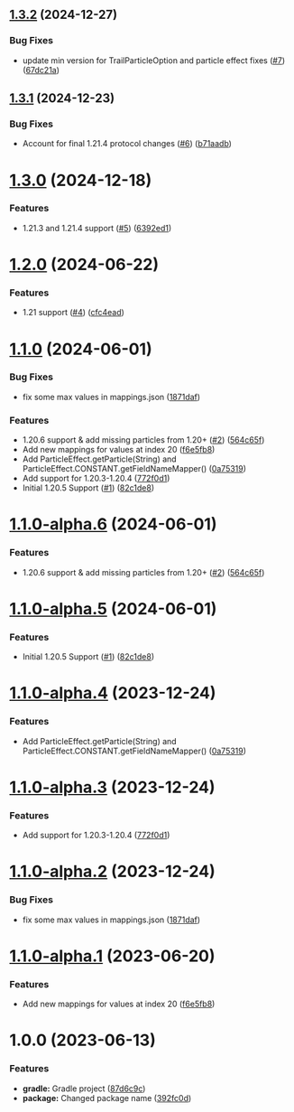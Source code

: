 ## [1.3.2](https://github.com/GeorgeV220/ParticleLib/compare/v1.3.1...v1.3.2) (2024-12-27)


### Bug Fixes

* update min version for TrailParticleOption and particle effect fixes ([#7](https://github.com/GeorgeV220/ParticleLib/issues/7)) ([67dc21a](https://github.com/GeorgeV220/ParticleLib/commit/67dc21ac8abf9529d058cbd90c5091e375ee83fd))

## [1.3.1](https://github.com/GeorgeV220/ParticleLib/compare/v1.3.0...v1.3.1) (2024-12-23)


### Bug Fixes

* Account for final 1.21.4 protocol changes ([#6](https://github.com/GeorgeV220/ParticleLib/issues/6)) ([b71aadb](https://github.com/GeorgeV220/ParticleLib/commit/b71aadb50dd51dfbd5ef2c6fc068f4ac7000be8f))

# [1.3.0](https://github.com/GeorgeV220/ParticleLib/compare/v1.2.0...v1.3.0) (2024-12-18)


### Features

* 1.21.3 and 1.21.4 support ([#5](https://github.com/GeorgeV220/ParticleLib/issues/5)) ([6392ed1](https://github.com/GeorgeV220/ParticleLib/commit/6392ed1c33307f202036e0a130e274de204e65b9))

# [1.2.0](https://github.com/GeorgeV220/ParticleLib/compare/v1.1.0...v1.2.0) (2024-06-22)


### Features

* 1.21 support ([#4](https://github.com/GeorgeV220/ParticleLib/issues/4)) ([cfc4ead](https://github.com/GeorgeV220/ParticleLib/commit/cfc4ead048c40c8079ea9fbc80aebc5969e98f8f))

# [1.1.0](https://github.com/GeorgeV220/ParticleLib/compare/v1.0.0...v1.1.0) (2024-06-01)


### Bug Fixes

* fix some max values in mappings.json ([1871daf](https://github.com/GeorgeV220/ParticleLib/commit/1871daf18dd6fda49c081d18a7537350539701b8))


### Features

* 1.20.6 support & add missing particles from 1.20+ ([#2](https://github.com/GeorgeV220/ParticleLib/issues/2)) ([564c65f](https://github.com/GeorgeV220/ParticleLib/commit/564c65f3ce9e4cd71c66473868b1d8dc9bd06113))
* Add new mappings for values at index 20 ([f6e5fb8](https://github.com/GeorgeV220/ParticleLib/commit/f6e5fb8a1e860e87efe0351606c7942c792470d9))
* Add ParticleEffect.getParticle(String) and ParticleEffect.CONSTANT.getFieldNameMapper() ([0a75319](https://github.com/GeorgeV220/ParticleLib/commit/0a7531923fe84911fabf22b90e6689cfad198ea6))
* Add support for 1.20.3-1.20.4 ([772f0d1](https://github.com/GeorgeV220/ParticleLib/commit/772f0d143415f4f0158585682a54d40ecbbab11c))
* Initial 1.20.5 Support ([#1](https://github.com/GeorgeV220/ParticleLib/issues/1)) ([82c1de8](https://github.com/GeorgeV220/ParticleLib/commit/82c1de8e794a48f5758be1563407aa69052ec9bd))

# [1.1.0-alpha.6](https://github.com/GeorgeV220/ParticleLib/compare/v1.1.0-alpha.5...v1.1.0-alpha.6) (2024-06-01)


### Features

* 1.20.6 support & add missing particles from 1.20+ ([#2](https://github.com/GeorgeV220/ParticleLib/issues/2)) ([564c65f](https://github.com/GeorgeV220/ParticleLib/commit/564c65f3ce9e4cd71c66473868b1d8dc9bd06113))

# [1.1.0-alpha.5](https://github.com/GeorgeV220/ParticleLib/compare/v1.1.0-alpha.4...v1.1.0-alpha.5) (2024-06-01)


### Features

* Initial 1.20.5 Support ([#1](https://github.com/GeorgeV220/ParticleLib/issues/1)) ([82c1de8](https://github.com/GeorgeV220/ParticleLib/commit/82c1de8e794a48f5758be1563407aa69052ec9bd))

# [1.1.0-alpha.4](https://github.com/GeorgeV220/ParticleLib/compare/v1.1.0-alpha.3...v1.1.0-alpha.4) (2023-12-24)


### Features

* Add ParticleEffect.getParticle(String) and ParticleEffect.CONSTANT.getFieldNameMapper() ([0a75319](https://github.com/GeorgeV220/ParticleLib/commit/0a7531923fe84911fabf22b90e6689cfad198ea6))

# [1.1.0-alpha.3](https://github.com/GeorgeV220/ParticleLib/compare/v1.1.0-alpha.2...v1.1.0-alpha.3) (2023-12-24)


### Features

* Add support for 1.20.3-1.20.4 ([772f0d1](https://github.com/GeorgeV220/ParticleLib/commit/772f0d143415f4f0158585682a54d40ecbbab11c))

# [1.1.0-alpha.2](https://github.com/GeorgeV220/ParticleLib/compare/v1.1.0-alpha.1...v1.1.0-alpha.2) (2023-12-24)


### Bug Fixes

* fix some max values in mappings.json ([1871daf](https://github.com/GeorgeV220/ParticleLib/commit/1871daf18dd6fda49c081d18a7537350539701b8))

# [1.1.0-alpha.1](https://github.com/GeorgeV220/ParticleLib/compare/v1.0.0...v1.1.0-alpha.1) (2023-06-20)


### Features

* Add new mappings for values at index 20 ([f6e5fb8](https://github.com/GeorgeV220/ParticleLib/commit/f6e5fb8a1e860e87efe0351606c7942c792470d9))

# 1.0.0 (2023-06-13)


### Features

* **gradle:** Gradle project ([87d6c9c](https://github.com/GeorgeV220/ParticleLib/commit/87d6c9ce15eb2c5bb54562285b67a25bf7ddc535))
* **package:** Changed package name ([392fc0d](https://github.com/GeorgeV220/ParticleLib/commit/392fc0df7a3fc496e0aa4139705406029715c944))
